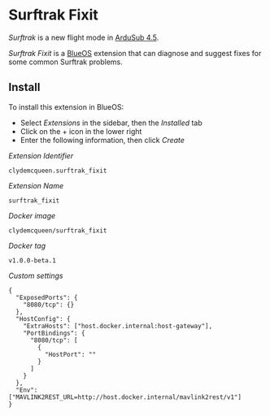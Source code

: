 # Surftrak Fixit

_Surftrak_ is a new flight mode in [ArduSub 4.5](https://www.ardusub.com/).

_Surftrak Fixit_ is a [BlueOS](https://docs.bluerobotics.com/ardusub-zola/software/onboard/BlueOS-1.1/overview/)
extension that can diagnose and suggest fixes for some common Surftrak problems.

## Install

To install this extension in BlueOS:
* Select _Extensions_ in the sidebar, then the _Installed_ tab
* Click on the + icon in the lower right
* Enter the following information, then click _Create_

_Extension Identifier_
~~~
clydemcqueen.surftrak_fixit
~~~

_Extension Name_
~~~
surftrak_fixit
~~~

_Docker image_
~~~
clydemcqueen/surftrak_fixit
~~~

_Docker tag_
~~~
v1.0.0-beta.1
~~~

_Custom settings_
~~~
{
  "ExposedPorts": {
    "8080/tcp": {}
  },
  "HostConfig": {
    "ExtraHosts": ["host.docker.internal:host-gateway"],
    "PortBindings": {
      "8080/tcp": [
        {
          "HostPort": ""
        }
      ]
    }
  },
  "Env": ["MAVLINK2REST_URL=http://host.docker.internal/mavlink2rest/v1"]
}
~~~
